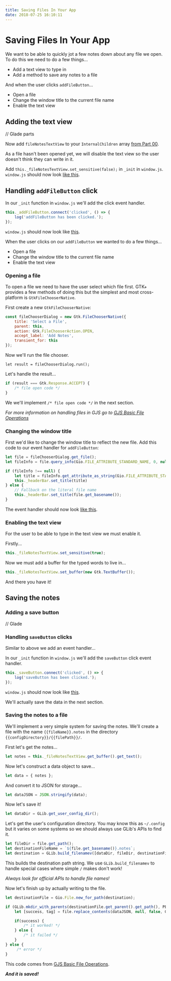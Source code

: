 ```yaml
---
title: Saving Files In Your App
date: 2018-07-25 16:10:11
---
```

# Saving Files In Your App

We want to be able to quickly jot a few notes down about any file we open. To do this we need to do a few things...

- Add a text view to type in
- Add a method to save any notes to a file

And when the user clicks `addFileButton`...

- Open a file
- Change the window title to the current file name
- Enable the text view

## Adding the text view

// Glade parts

Now add `fileNotesTextView` to your `InternalChildren` array [from Part 00]().

As a file hasn't been opened yet, we will disable the text view so the user doesn't think they can write in it.

Add `this._fileNotesTextView.set_sensitive(false);` in `_init` in `window.js`.  `window.js` should now look [like this]().

## Handling `addFileButton` click

In our `_init` function in `window.js` we'll add the click event handler.

```js
this._addFileButton.connect('clicked', () => {
    log('addFileButton has been clicked.');
});
```

`window.js` should now look like [this]().

 When the user clicks on our `addFileButton` we wanted to do a few things...
 - Open a file
 - Change the window title to the current file name
- Enable the text view

### Opening a file

To open a file we need to have the user select which file first. GTK+ provides a few methods of doing this but the simplest and most cross-platform is `GtkFileChooserNative`.

First create a new `GtkFileChooserNative`:

```js
const fileChooserDialog = new Gtk.FileChooserNative({
    title: 'Select a File',
    parent: this,
    action: Gtk.FileChooserAction.OPEN,
    accept_label: 'Add Notes',
    transient_for: this
});
```

Now we'll run the file chooser.

`let result = fileChooserDialog.run();`

Let's handle the result...

```js
if (result === Gtk.Response.ACCEPT) {
    /* file open code */
}
```

We we'll implement `/* file open code */` in the next section.

*For more information on handling files in GJS go to [GJS Basic File Operations]()*

### Changing the window title

First we'd like to change the window title to reflect the new file. Add this code to our event handler for `addFileButton`: 

```js
let file = fileChooserDialog.get_file();
let fileInfo = file.query_info(Gio.FILE_ATTRIBUTE_STANDARD_NAME, 0, null);

if (fileInfo !== null) {
    let title = fileInfo.get_attribute_as_string(Gio.FILE_ATTRIBUTE_STANDARD_NAME);
    this._headerBar.set_title(title)
} else {
    // Fallback on the literal file name
    this._headerBar.set_title(file.get_basename());
}
```

The event handler should now look [like this]().

### Enabling the text view

For the user to be able to type in the text view we must enable it.

Firstly...

```js
this._fileNotesTextView.set_sensitive(true);
```

Now we must add a buffer for the typed words to live in...

```js
this._fileNotesTextView.set_buffer(new Gtk.TextBuffer());
```

And there you have it!

## Saving the notes

### Adding a save button

// Glade

### Handling `saveButton` clicks

Similar to above we add an event handler...

In our `_init` function in `window.js` we'll add the `saveButton` click event handler.

```js
this._saveButton.connect('clicked', () => {
    log('saveButton has been clicked.');
});
```

`window.js` should now look like [this]().

We'll actually save the data in the next section.

### Saving the notes to a file

We'll implement a very simple system for saving the notes. We'll create a file with the name `{{fileName}}.notes` in the directory
`{{configDirectory}}/{{filePath}}/`.

First let's get the notes...

```js
let notes = this._fileNotesTextView.get_buffer().get_text();
```

Now let's construct a data object to save...

```js
let data = { notes };
```

And convert it to JSON for storage...

```js
let dataJSON = JSON.stringify(data);
```

Now let's save it!

```js
let dataDir = GLib.get_user_config_dir();
```

Let's get the user's configuration directory. You may know this as `~/.config` but it varies on some systems so we should always use GLib's APIs to find it.

```js
let fileDir = file.get_path();
let destinationFileName = `${file.get_basename()}.notes`;
let destination = GLib.build_filenamev([dataDir, fileDir, destinationFileName]);
```

This builds the destination path string. We use `GLib.build_filenamev` to handle special cases where simple `/` makes don't work!

*Always look for official APIs to handle file names!*

Now let's finish up by actually writing to the file.

```js
let destinationFile = Gio.File.new_for_path(destination);

if (GLib.mkdir_with_parents(destinationFile.get_parent().get_path(), PERMISSIONS_MODE) === 0) {
    let [success, tag] = file.replace_contents(dataJSON, null, false, Gio.FileCreateFlags.REPLACE_DESTINATION, null);

    if(success) {
        /* it worked! */
    } else {
        /* it failed */
    }
} else {
     /* error */
}
```

This code comes from [GJS Basic File Operations]().

***And it is saved!***


